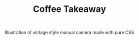 <h1 align="center">Coffee Takeaway</h1><br>
<p align="center">Illustration of vintage style manual camera made with pure CSS<br>

